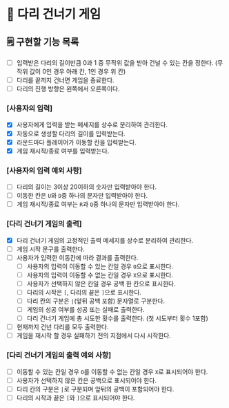 #  🌉 다리 건너기 게임

## 🗒️ 구현할 기능 목록

- [ ] 입력받은 다리의 길이만큼 0과 1 중 무작위 값을 받아 건널 수 있는 칸을 정한다. (무작위 값이 0인 경우 아래 칸, 1인 경우 위 칸)
- [ ] 다리를 끝까지 건너면 게임을 종료한다.
- [ ] 다리의 진행 방향은 왼쪽에서 오른쪽이다.

### [사용자의 입력]

- [x] 사용자에게 입력을 받는 메세지를 상수로 분리하여 관리한다.
- [x] 자동으로 생성할 다리의 길이를 입력받는다.
- [x] 라운드마다 플레이어가 이동할 칸을 입력받는다.
- [x] 게임 재시작/종료 여부를 입력받는다.

### [사용자의 입력 예외 사항]

- [ ] 다리의 길이는 3이상 20이하의 숫자만 입력받아야 한다.
- [ ] 이동한 칸은 `U`와 `D`중 하나의 문자만 입력받아야 한다.
- [ ] 게임 재시작/종료 여부는 `R`과 `Q`중 하나의 문자만 입력받아야 한다.

### [다리 건너기 게임의 출력]

- [x] 다리 건너기 게임의 고정적인 출력 메세지를 상수로 분리하여 관리한다.
- [ ] 게임 시작 문구를 출력한다.
- [ ] 사용자가 입력한 이동칸에 따라 결과를 출력한다.
  - [ ] 사용자의 입력이 이동할 수 있는 칸일 경우 `O`으로 표시한다.
  - [ ] 사용자의 입력이 이동할 수 없는 칸일 경우 `X`으로 표시한다.
  - [ ] 사용자가 선택하지 않은 칸일 경우 공백 한 칸으로 표시한다.
  - [ ] 다리의 시작은 `[`, 다리의 끝은 `]`으로 표시한다.
  - [ ] 다리 칸의 구분은 `|`(앞뒤 공백 포함) 문자열로 구분한다.
  - [ ] 게임의 성공 여부를 성공 또는 실패로 출력한다.
  - [ ] 다리 건너기 게임에 총 시도한 횟수를 출력한다. (첫 시도부터 횟수 1포함)
- [ ] 현재까지 건넌 다리를 모두 출력한다.
- [ ] 게임을 재시작 할 경우 실패하기 전의 지점에서 다시 시작한다.

### [다리 건너기 게임의 출력 예외 사항]

- [ ] 이동할 수 있는 칸일 경우 `O`를 이동할 수 없는 칸일 경우 `X`로 표시되어야 한다.
- [ ] 사용자가 선택하지 않은 칸은 공백으로 표시되어야 한다.
- [ ] 다리 칸의 구분은 `|`로 구분되며 앞뒤의 공백이 포함되어야 한다.
- [ ] 다리의 시작과 끝은 `[`와 `]`으로 표시되어야 한다.
